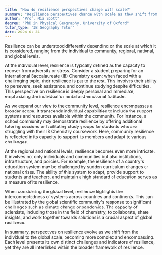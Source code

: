 ```yaml
---
title: "How do resilience perspectives change with scale?"
summary: "Resilience perspectives change with scale as they shift from individual to community, regional, national, and global levels."
author: "Prof. Mia Scott"
degree: "PhD in Physical Geography, University of Oxford"
tutor_type: "IB Geography Tutor"
date: 2024-01-31
---
```


Resilience can be understood differently depending on the scale at which it is considered, ranging from the individual to community, regional, national, and global levels.

At the individual level, resilience is typically defined as the capacity to recover from adversity or stress. Consider a student preparing for an International Baccalaureate (IB) Chemistry exam: when faced with a challenging topic, their resilience is put to the test. This involves their ability to persevere, seek assistance, and continue studying despite difficulties. This perspective on resilience is deeply personal and immediate, emphasizing the individual's mental and emotional fortitude.

As we expand our view to the community level, resilience encompasses a broader scope. It transcends individual capabilities to include the support systems and resources available within the community. For instance, a school community may demonstrate resilience by offering additional tutoring sessions or facilitating study groups for students who are struggling with their IB Chemistry coursework. Here, community resilience is reflected in its capacity to support its members and adapt to various challenges.

At the regional and national levels, resilience becomes even more intricate. It involves not only individuals and communities but also institutions, infrastructure, and policies. For example, the resilience of a country's education system may be challenged by sudden curriculum changes or national crises. The ability of this system to adapt, provide support to students and teachers, and maintain a high standard of education serves as a measure of its resilience.

When considering the global level, resilience highlights the interconnectedness of systems across countries and continents. This can be illustrated by the global scientific community's response to significant challenges such as climate change or pandemics. The capacity of scientists, including those in the field of chemistry, to collaborate, share insights, and work together towards solutions is a crucial aspect of global resilience.

In summary, perspectives on resilience evolve as we shift from the individual to the global scale, becoming more complex and encompassing. Each level presents its own distinct challenges and indicators of resilience, yet they are all interlinked within the broader framework of resilience.
    